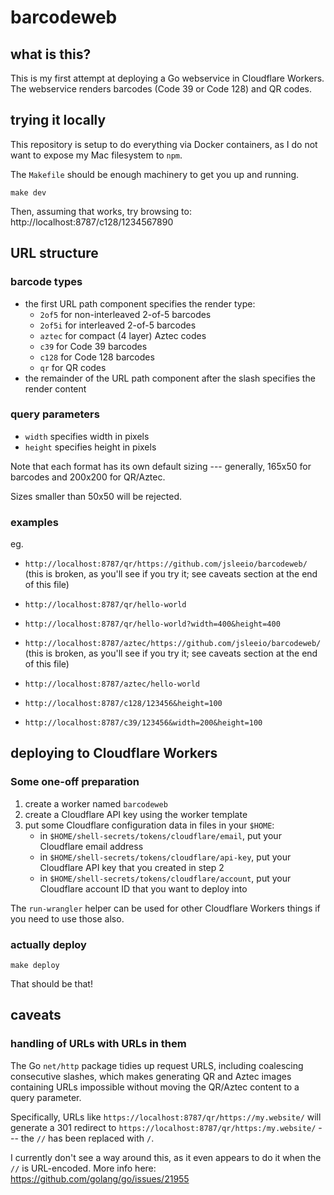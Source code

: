 # barcodeweb

## what is this?

This is my first attempt at deploying a Go webservice in Cloudflare
Workers. The webservice renders barcodes (Code 39 or Code 128) and QR codes.

## trying it locally

This repository is setup to do everything via Docker containers, as I
do not want to expose my Mac filesystem to `npm`.

The `Makefile` should be enough machinery to get you up and running.

```
make dev
```

Then, assuming that works, try browsing to: http://localhost:8787/c128/1234567890
## URL structure

### barcode types

* the first URL path component specifies the render type:
  - `2of5`  for non-interleaved 2-of-5 barcodes
  - `2of5i` for interleaved 2-of-5 barcodes
  - `aztec` for compact (4 layer) Aztec codes
  - `c39`   for Code 39 barcodes
  - `c128`  for Code 128 barcodes
  - `qr`    for QR codes
* the remainder of the URL path component after the slash specifies the render
  content

### query parameters

* `width` specifies width in pixels
* `height` specifies height in pixels

Note that each format has its own default sizing --- generally, 165x50 for
barcodes and 200x200 for QR/Aztec.

Sizes smaller than 50x50 will be rejected.

### examples

eg.

* `http://localhost:8787/qr/https://github.com/jsleeio/barcodeweb/`
  (this is broken, as you'll see if you try it; see caveats section at
  the end of this file)

* `http://localhost:8787/qr/hello-world`

* `http://localhost:8787/qr/hello-world?width=400&height=400`

* `http://localhost:8787/aztec/https://github.com/jsleeio/barcodeweb/`
  (this is broken, as you'll see if you try it; see caveats section at
  the end of this file)

* `http://localhost:8787/aztec/hello-world`

* `http://localhost:8787/c128/123456&height=100`

* `http://localhost:8787/c39/123456&width=200&height=100`

## deploying to Cloudflare Workers

### Some one-off preparation

1. create a worker named `barcodeweb`
2. create a Cloudflare API key using the worker template
3. put some Cloudflare configuration data in files in your `$HOME`:
   - in `$HOME/shell-secrets/tokens/cloudflare/email`, put your Cloudflare email address
   - in `$HOME/shell-secrets/tokens/cloudflare/api-key`, put your Cloudflare API key that you created in step 2
   - in `$HOME/shell-secrets/tokens/cloudflare/account`, put your Cloudflare account ID that you want to deploy into

The `run-wrangler` helper can be used for other Cloudflare Workers
things if you need to use those also.

### actually deploy

```
make deploy
```

That should be that!

## caveats

### handling of URLs with URLs in them

The Go `net/http` package tidies up request URLS, including coalescing
consecutive slashes, which makes generating QR and Aztec images
containing URLs impossible without moving the QR/Aztec content to a query
parameter.

Specifically, URLs like `https://localhost:8787/qr/https://my.website/` will
generate a 301 redirect to `https://localhost:8787/qr/https:/my.website/` ---
the `//` has been replaced with `/`.

I currently don't see a way around this, as it even appears to do it when the
`//` is URL-encoded. More info here: https://github.com/golang/go/issues/21955
